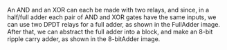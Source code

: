 An AND and an XOR can each be made with two relays, and since, in a half/full adder each pair of AND and XOR gates have the same inputs, we can use two DPDT relays for a full adder, as shown in the FullAdder image.
After that, we can abstract the full adder into a block, and make an 8-bit ripple carry adder, as shown in the 8-bitAdder image.
